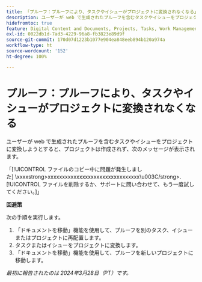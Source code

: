 ```yaml
---
title: 「プルーフ：プルーフにより、タスクやイシューがプロジェクトに変換されなくなる」
description: ユーザーが web で生成されたプルーフを含むタスクやイシューをプロジェクトに変換しようとすると、プロジェクトは作成されず、メッセージが表示されます。回避策はあります。
hidefromtoc: true
feature: Digital Content and Documents, Projects, Tasks, Work Management
exl-id: 0022db1d-7ad3-4229-96a8-fb3823e89d9f
source-git-commit: 170d07d1223b1077e904ea848eeb894b120a974a
workflow-type: ht
source-wordcount: '152'
ht-degree: 100%

---
```


# プルーフ：プルーフにより、タスクやイシューがプロジェクトに変換されなくなる

ユーザーが web で生成されたプルーフを含むタスクやイシューをプロジェクトに変換しようとすると、プロジェクトは作成されず、次のメッセージが表示されます。

「[!UICONTROL ファイルのコピー中に問題が発生しました] \xxxxstrong>xxxxxxxxxxxxxxxxxxxxxxxxxxxxxxxx\u003C\/strong>.[!UICONTROL ファイルを削除するか、サポートに問い合わせて、もう一度試してください。]」

**回避策**

次の手順を実行します。

1. 「ドキュメントを移動」機能を使用して、プルーフを別のタスク、イシューまたはプロジェクトに再配置します。
2. タスクまたはイシューをプロジェクトに変換します。
3. 「ドキュメントを移動」機能を使用して、プルーフを新しいプロジェクトに移動します。

_最初に報告されたのは 2024年3月28日（PT）です。_

